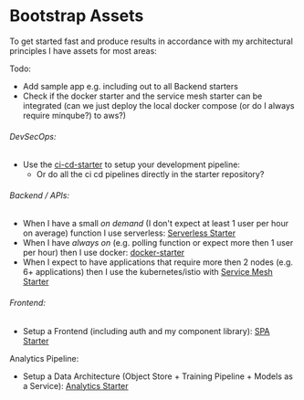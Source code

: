 # Bootstrap Assets

To get started fast and produce results in accordance with my architectural principles I have assets for most areas:

Todo:

* Add sample app e.g. including out to all Backend starters
* Check if the docker starter and the service mesh starter can be integrated \(can we just deploy the local docker compose \(or do I always require minqube?\)  to aws?\)

###### DevSecOps:

* Use the [ci-cd-starter](#) to setup your development pipeline:
  * Or do all the ci cd pipelines directly in the starter repository? 

###### Backend / APIs:

* When I have a small _on demand_ \(I don't expect at least 1 user per hour on average\) function I use serverless: [Serverless Starter](#) 
* When I have _always on_ \(e.g. polling function or expect more then 1 user per hour\) then I use docker: [docker-starter](#) 
* When I expect to have applications that require more then 2 nodes \(e.g. 6+ applications\) then I use the kubernetes/istio with [Service Mesh Starter](https://github.com/denseidel/cloud-setup)

###### Frontend:

* Setup a Frontend \(including auth and my component library\): [SPA Starter](#)

Analytics Pipeline:

* Setup a Data Architecture \(Object Store + Training Pipeline + Models as a Service\): [Analytics Starter](#)



